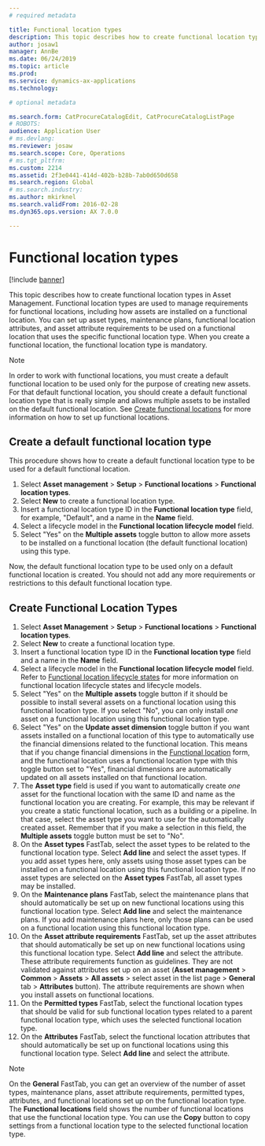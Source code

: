 ```yaml
---
# required metadata

title: Functional location types
description: This topic describes how to create functional location types in Asset Management.
author: josaw1
manager: AnnBe
ms.date: 06/24/2019
ms.topic: article
ms.prod: 
ms.service: dynamics-ax-applications
ms.technology: 

# optional metadata

ms.search.form: CatProcureCatalogEdit, CatProcureCatalogListPage
# ROBOTS: 
audience: Application User
# ms.devlang: 
ms.reviewer: josaw
ms.search.scope: Core, Operations
# ms.tgt_pltfrm: 
ms.custom: 2214
ms.assetid: 2f3e0441-414d-402b-b28b-7ab0d650d658
ms.search.region: Global
# ms.search.industry: 
ms.author: mkirknel
ms.search.validFrom: 2016-02-28
ms.dyn365.ops.version: AX 7.0.0

---
```


# Functional location types

[!include [banner](../includes/banner.md)]

This topic describes how to create functional location types in Asset Management. Functional location types are used to manage requirements for functional locations, including how assets are installed on a functional location. You can set up asset types, maintenance plans, functional location attributes, and asset attribute requirements to be used on a functional location that uses the specific functional location type. When you create a functional location, the functional location type is mandatory.

>[!NOTE] 
>In order to work with functional locations, you must create a default functional location to be used only for the purpose of creating new assets. For that default functional location, you should create a default functional location type that is really simple and allows multiple assets to be installed on the default functional location. See [Create functional locations](../functional-locations/create-functional-locations.md) for more information on how to set up functional locations.

## Create a default functional location type

This procedure shows how to create a default functional location type to be used for a default functional location.

1. Select **Asset management** > **Setup** > **Functional locations** > **Functional location types**.
2. Select **New** to create a functional location type.
3. Insert a functional location type ID in the **Functional location type** field, for example, "Default", and a name in the **Name** field.
4. Select a lifecycle model in the **Functional location lifecycle model** field.
5. Select "Yes" on the **Multiple assets** toggle button to allow more assets to be installed on a functional location (the default functional location) using this type.

Now, the default functional location type to be used only on a default functional location is created. You should not add any more requirements or restrictions to this default functional location type.


## Create Functional Location Types

1. Select **Asset Management** > **Setup** > **Functional locations** > **Functional location types**.
2. Select **New** to create a functional location type.
3. Insert a functional location type ID in the **Functional location type** field and a name in the **Name** field.
4. Select a lifecycle model in the **Functional location lifecycle model** field. Refer to [Functional location lifecycle states](../setup-for-functional-locations/functional-location-stages.md) for more information on functional location lifecycle states and lifecycle models.
5. Select "Yes" on the **Multiple assets** toggle button if it should be possible to install several assets on a functional location using this functional location type. If you select "No", you can only install *one* asset on a functional location using this functional location type.
6. Select "Yes" on the **Update asset dimension** toggle button if you want assets installed on a functional location of this type to automatically use the financial dimensions related to the functional location. This means that if you change financial dimensions in the [Functional location](../functional-locations/create-functional-locations.md) form, and the functional location uses a functional location type with this toggle button set to "Yes", financial dimensions are automatically updated on all assets installed on that functional location.
7. The **Asset type** field is used if you want to automatically create *one* asset for the functional location with the same ID and name as the functional location you are creating. For example, this may be relevant if you create a static functional location, such as a building or a pipeline. In that case, select the asset type you want to use for the automatically created asset. Remember that if you make a selection in this field, the **Multiple assets** toggle button must be set to "No".
8. On the **Asset types** FastTab, select the asset types to be related to the functional location type. Select **Add line** and select the asset types. If you add asset types here, only assets using those asset types can be installed on a functional location using this functional location type. If no asset types are selected on the **Asset types** FastTab, all asset types may be installed.
9. On the **Maintenance plans** FastTab, select the maintenance plans that should automatically be set up on new functional locations using this functional location type. Select **Add line** and select the maintenance plans. If you add maintenance plans here, only those plans can be used on a functional location using this functional location type.
10. On the **Asset attribute requirements** FastTab, set up the asset attributes that should automatically be set up on new functional locations using this functional location type. Select **Add line** and select the attribute. These attribute requirements function as guidelines. They are not validated against attributes set up on an asset (**Asset management** > **Common** > **Assets** > **All assets** > select asset in the list page > **General** tab > **Attributes** button). The attribute requirements are shown when you install assets on functional locations.
11. On the **Permitted types** FastTab, select the functional location types that should be valid for sub functional location types related to a parent functional location type, which uses the selected functional location type.
12. On the **Attributes** FastTab, select the functional location attributes that should automatically be set up on functional locations using this functional location type. Select **Add line** and select the attribute.


>[!NOTE] 
>On the **General** FastTab, you can get an overview of the number of asset types, maintenance plans, asset attribute requirements, permitted types, attributes, and functional locations set up on the functional location type. The **Functional locations** field shows the number of functional locations that use the functional location type. You can use the **Copy** button to copy settings from a functional location type to the selected functional location type.
